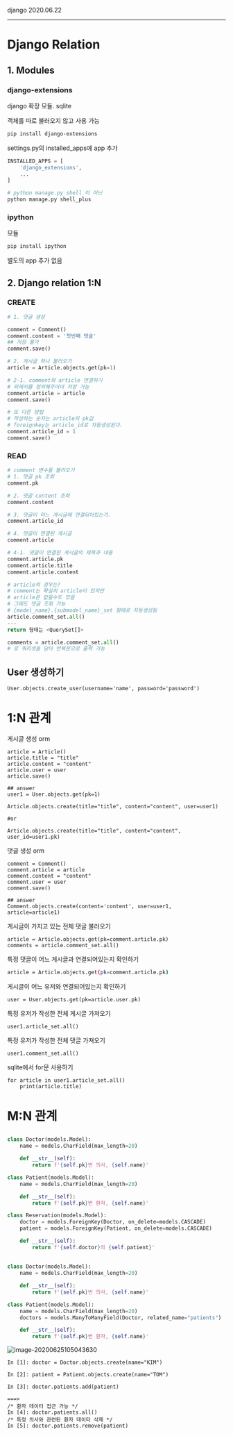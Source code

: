 django																										2020.06.22

---

# Django Relation

## 1. Modules

### django-extensions

django 확장 모듈. sqlite

객체를 따로 불러오지 않고 사용 가능

```bash
pip install django-extensions
```

settings.py의 installed_apps에 app 추가

```python
INSTALLED_APPS = [
    'django_extensions',
    ...
]
```

```bash
# python manage.py shell 이 아닌
python manage.py shell_plus
```



### ipython

모듈

```bash
pip install ipython
```

별도의 app 추가 없음





## 2. Django relation 1:N

### CREATE

```python
# 1. 댓글 생성

comment = Comment()
comment.content = '첫번째 댓글'
## 저장 불가
comment.save()

# 2. 게시글 하나 불러오기
article = Article.objects.get(pk=1)

# 2-1. comment와 article 연결하기 
# 외래키를 정의해주어야 저장 가능
comment.article = article
comment.save()

# 또 다른 방법
# 작성하는 숫자는 article의 pk값
# foreignkey는 article_id로 자동생성된다.
comment.article_id = 1
comment.save()
```





### READ

```python
# comment 변수들 불러오기
# 1. 댓글 pk 조회
comment.pk

# 2. 댓글 content 조회
comment.content

# 3. 댓글이 어느 게시글에 연결되어있는가.
comment.article_id

# 4. 댓글이 연결된 게시글
comment.article

# 4-1. 댓글이 연결된 게시글의 제목과 내용
comment.article.pk
comment.article.title
comment.article.content

# article의 경우는?
# comment는 확실히 article이 있지만
# article은 없을수도 있음
# 그래도 댓글 조회 가능
# {model_name}.{submodel_name}_set 형태로 자동생성됨
article.comment_set.all()
---
return 형태는 <QuerySet[]>

comments = article.comment_set.all()
# 로 쿼리셋을 담아 반복문으로 출력 가능
```





## User 생성하기

```sqlite
User.objects.create_user(username='name', password='password')
```



# 1:N 관계

게시글 생성 orm

```sqlite
article = Article()
article.title = "title"
article.content = "content"
article.user = user
article.save()

## answer
user1 = User.objects.get(pk=1)

Article.objects.create(title="title", content="content", user=user1)

#or

Article.objects.create(title="title", content="content", user_id=user1.pk)

```



댓글 생성 orm

```sqlite
comment = Comment()
comment.article = article
comment.content = "content"
comment.user = user
comment.save()

## answer
Comment.objects.create(content='content', user=user1, article=article1)
```



게시글이 가지고 있는 전체 댓글 불러오기

```sqlite
article = Article.objects.get(pk=comment.article.pk)
comments = article.comment_set.all()
```



특정 댓글이 어느 게시글과 연결되어있는지 확인하기

```bash
article = Article.objects.get(pk=comment.article.pk)
```



게시글이 어느 유저와 연결되어있는지 확인하기

```sqlite
user = User.objects.get(pk=article.user.pk)
```





특정 유저가 작성한 전체 게시글 가져오기

```sqlite
user1.article_set.all()
```



특정 유저가 작성한 전체 댓글 가져오기

```sqlite
user1.comment_set.all()
```


sqlite에서 for문 사용하기

```sqlite
for article in user1.article_set.all()
	print(article.title)
```







# M:N 관계

##

```python
class Doctor(models.Model):
    name = models.CharField(max_length=20)

    def __str__(self):
        return f'{self.pk}번 의사, {self.name}'

class Patient(models.Model):
    name = models.CharField(max_length=20)

    def __str__(self):
        return f'{self.pk}번 환자, {self.name}'

class Reservation(models.Model):
    doctor = models.ForeignKey(Doctor, on_delete=models.CASCADE)
    patient = models.ForeignKey(Patient, on_delete=models.CASCADE)

    def __str__(self):
        return f'{self.doctor}의 {self.patient}'
```





## 

```python
class Doctor(models.Model):
    name = models.CharField(max_length=20)

    def __str__(self):
        return f'{self.pk}번 의사, {self.name}'

class Patient(models.Model):
    name = models.CharField(max_length=20)
    doctors = models.ManyToManyField(Doctor, related_name="patients")

    def __str__(self):
        return f'{self.pk}번 환자, {self.name}'

```



![image-20200625105043630](C:\Users\student\AppData\Roaming\Typora\typora-user-images\image-20200625105043630.png)



```sqlite
In [1]: doctor = Doctor.objects.create(name="KIM")

In [2]: patient = Patient.objects.create(name="TOM")

In [3]: doctor.patients.add(patient)

===>
/* 환자 데이터 접근 가능 */
In [4]: doctor.patients.all() 
/* 특정 의사와 관련된 환자 데이터 삭제 */
In [5]: doctor.patients.remove(patient)
```

